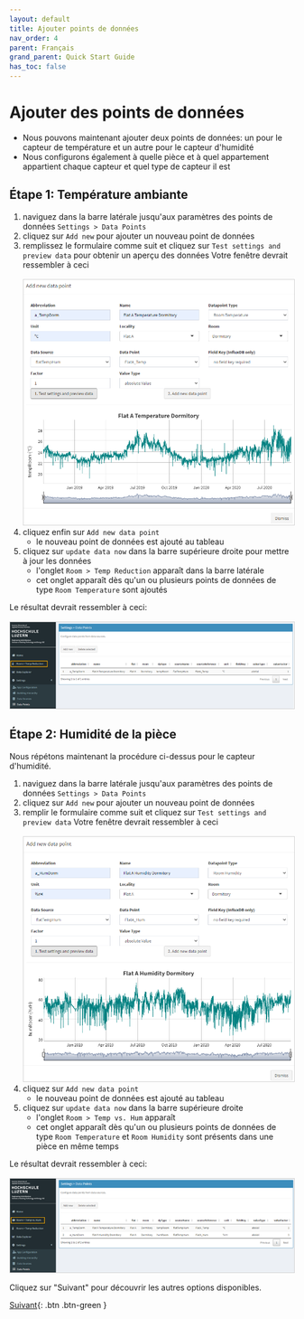```yaml
---
layout: default
title: Ajouter points de données
nav_order: 4
parent: Français
grand_parent: Quick Start Guide
has_toc: false
---
```


# Ajouter des points de données
- Nous pouvons maintenant ajouter deux points de données: un pour le capteur de température et un autre pour le capteur d'humidité
- Nous configurons également à quelle pièce et à quel appartement appartient chaque capteur et quel type de capteur il est

## Étape 1: Température ambiante
1. naviguez dans la barre latérale jusqu'aux paramètres des points de données `Settings > Data Points`
1. cliquez sur `Add new` pour ajouter un nouveau point de données
1. remplissez le formulaire comme suit et cliquez sur `Test settings and preview data` pour obtenir un aperçu des données
   Votre fenêtre devrait ressembler à ceci<br><br>
   <img src="https://raw.githubusercontent.com/hslu-ige-laes/lcm/master/docs/assets/images/quickStartGuide_07.PNG" style="border:1px solid lightgrey"/><br>
1. cliquez enfin sur `Add new data point`
   - le nouveau point de données est ajouté au tableau
1. cliquez sur `update data now` dans la barre supérieure droite pour mettre à jour les données
   - l'onglet `Room > Temp Reduction` apparaît dans la barre latérale
   - cet onglet apparaît dès qu'un ou plusieurs points de données de type `Room Temperature` sont ajoutés

Le résultat devrait ressembler à ceci:<br><br>
<img src="https://raw.githubusercontent.com/hslu-ige-laes/lcm/master/docs/assets/images/quickStartGuide_08.PNG" style="border:1px solid lightgrey"/><br>

## Étape 2: Humidité de la pièce
Nous répétons maintenant la procédure ci-dessus pour le capteur d'humidité.

1. naviguez dans la barre latérale jusqu'aux paramètres des points de données `Settings > Data Points`
1. cliquez sur `Add new` pour ajouter un nouveau point de données
1. remplir le formulaire comme suit et cliquez sur `Test settings and preview data`
   Votre fenêtre devrait ressembler à ceci<br><br>
   <img src="https://raw.githubusercontent.com/hslu-ige-laes/lcm/master/docs/assets/images/quickStartGuide_09.PNG" style="border:1px solid lightgrey"/><br>
1. cliquez sur `Add new data point`
   - le nouveau point de données est ajouté au tableau
1. cliquez sur `update data now` dans la barre supérieure droite
   - l'onglet `Room > Temp vs. Hum` apparaît
   - cet onglet apparaît dès qu'un ou plusieurs points de données de type `Room Temperature` et `Room Humidity` sont présents dans une pièce en même temps

Le résultat devrait ressembler à ceci:<br><br>
<img src="https://raw.githubusercontent.com/hslu-ige-laes/lcm/master/docs/assets/images/quickStartGuide_10.PNG" style="border:1px solid lightgrey"/><br>


Cliquez sur "Suivant" pour découvrir les autres options disponibles.

[Suivant](https://hslu-ige-laes.github.io/lcm/docs/quickStartGuide/fr/whatsNext/){: .btn .btn-green }


